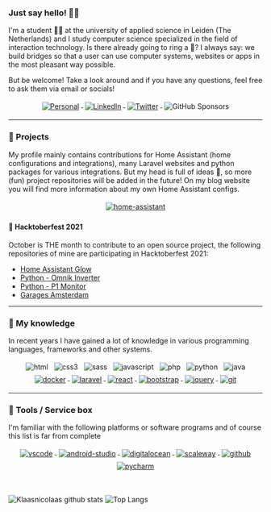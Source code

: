 ### Just say hello! 🤙🏻

I'm a student 👨‍🎓 at the university of applied science in Leiden (The Netherlands) and I study computer science specialized in the field of interaction technology. Is there already going to ring a 🔔? I always say: we build bridges so that a user can use computer systems, websites or apps in the most pleasant way possible.

But be welcome! Take a look around and if you have any questions, feel free to ask them via email or socials!

<p align="center">
    <a href="https://student-techlife.com">
        <img src="https://raw.githubusercontent.com/MikeCodesDotNET/MikeCodesDotNET/a8abbf37441f3253f74ea255a47f289208d7568c/Resources/personalBlog.svg" alt="Personal" style="vertical-align:top; margin:4px">
    </a>
    <a href="https://www.linkedin.com/in/klaasschoute">
        <img src="https://raw.githubusercontent.com/klaasnicolaas/ColoredBadges/master/svg/social/linkedin.svg" alt="LinkedIn" style="vertical-align:top; margin:4px">
    </a>
    <a href="https://twitter.com/klaasnicolaas">
        <img src="https://raw.githubusercontent.com/klaasnicolaas/ColoredBadges/master/svg/social/twitter.svg" alt="Twitter" style="vertical-align:top; margin:4px">
    </a>
    <img alt="GitHub Sponsors" src="https://img.shields.io/github/sponsors/klaasnicolaas?style=for-the-badge" style="vertical-align:top; margin:4px">
</p>

---
### 🚀 Projects

My profile mainly contains contributions for Home Assistant (home configurations and integrations), many Laravel websites and python packages for various integrations. But my head is full of ideas 🤯, so more (fun) project repositories will be added in the future! On my blog website you will find more information about my own Home Assistant configs.

<p align="center">
    <a href="https://www.home-assistant.io">
        <img src="https://raw.githubusercontent.com/klaasnicolaas/ColoredBadges/prod/svg/dev/tools/home_assistant_blue.svg" alt="home-assistant" style="vertical-align:top; margin:4px">
    </a>
</p>

#### 🔨 Hacktoberfest 2021

October is THE month to contribute to an open source project, the following repositories of mine are participating in Hacktoberfest 2021:

- [Home Assistant Glow](https://github.com/klaasnicolaas/home-assistant-glow)
- [Python - Omnik Inverter](https://github.com/klaasnicolaas/python-omnikinverter)
- [Python - P1 Monitor](https://github.com/klaasnicolaas/python-p1monitor)
- [Garages Amsterdam](https://github.com/klaasnicolaas/garages_amsterdam)

---

### 🌠 My knowledge

In recent years I have gained a lot of knowledge in various programming languages, frameworks and other systems.

<p align="center">
    <img src="https://raw.githubusercontent.com/klaasnicolaas/ColoredBadges/master/svg/dev/languages/html.svg" alt="html" style="vertical-align:top; margin:4px">
    <img src="https://raw.githubusercontent.com/klaasnicolaas/ColoredBadges/master/svg/dev/languages/css3.svg" alt="css3" style="vertical-align:top; margin:4px">
    <img src="https://raw.githubusercontent.com/klaasnicolaas/ColoredBadges/master/svg/dev/languages/sass.svg" alt="sass" style="vertical-align:top; margin:4px">
    <img src="https://raw.githubusercontent.com/klaasnicolaas/ColoredBadges/master/svg/dev/languages/js.svg" alt="javascript" style="vertical-align:top; margin:4px">
    <img src="https://raw.githubusercontent.com/klaasnicolaas/ColoredBadges/master/svg/dev/languages/php.svg" alt="php" style="vertical-align:top; margin:4px">
    <img src="https://raw.githubusercontent.com/klaasnicolaas/ColoredBadges/master/svg/dev/languages/python.svg" alt="python" style="vertical-align:top; margin:4px">
    <img src="https://raw.githubusercontent.com/klaasnicolaas/ColoredBadges/master/svg/dev/languages/java.svg" alt="java" style="vertical-align:top; margin:4px">
    <a href="https://www.docker.com">
        <img src="https://raw.githubusercontent.com/klaasnicolaas/ColoredBadges/master/svg/dev/tools/docker.svg" alt="docker" style="vertical-align:top; margin:4px">
    </a>
    <a href="https://laravel.com">
        <img src="https://raw.githubusercontent.com/klaasnicolaas/ColoredBadges/master/svg/dev/frameworks/laravel.svg" alt="laravel" style="vertical-align:top; margin:4px">
    </a>
    <a href="https://reactjs.org">
        <img src="https://raw.githubusercontent.com/klaasnicolaas/ColoredBadges/master/svg/dev/frameworks/react.svg" alt="react" style="vertical-align:top; margin:4px">
    </a>
    <a href="https://getbootstrap.com">
        <img src="https://raw.githubusercontent.com/klaasnicolaas/ColoredBadges/master/svg/dev/frameworks/bootstrap.svg" alt="bootstrap" style="vertical-align:top; margin:4px">
    </a>
    <a href="https://jquery.com">
        <img src="https://raw.githubusercontent.com/klaasnicolaas/ColoredBadges/master/svg/dev/frameworks/jquery.svg" alt="jquery" style="vertical-align:top; margin:4px">
    </a>
    <a href="https://git-scm.com">
        <img src="https://raw.githubusercontent.com/klaasnicolaas/ColoredBadges/prod/svg/dev/tools/git.svg" alt="git" style="vertical-align:top; margin:4px">
    </a>
</p>

---
### 🧰 Tools / Service box

I'm familiar with the following platforms or software programs and of course this list is far from complete

<p align="center">
    <a href="https://code.visualstudio.com">
        <img src="https://raw.githubusercontent.com/klaasnicolaas/ColoredBadges/master/svg/dev/tools/visualstudio_code.svg" alt="vscode" style="vertical-align:top; margin:4px">
    </a>
    <a href="https://developer.android.com/studio">
        <img src="https://raw.githubusercontent.com/klaasnicolaas/ColoredBadges/master/svg/dev/tools/android_studio.svg" alt="android-studio" style="vertical-align:top; margin:4px">
    </a>
    <a href="https://www.digitalocean.com">
        <img src="https://raw.githubusercontent.com/klaasnicolaas/ColoredBadges/master/svg/dev/services/digitalocean.svg" alt="digitalocean" style="vertical-align:top; margin:4px">
    </a>
    <a href="https://www.scaleway.com/en">
        <img src="https://raw.githubusercontent.com/klaasnicolaas/ColoredBadges/prod/svg/dev/services/scaleway.svg" alt="scaleway" style="vertical-align:top; margin:4px">
    </a>
    <a href="https://www.github.com">
        <img src="https://raw.githubusercontent.com/klaasnicolaas/ColoredBadges/prod/svg/dev/services/github.svg" alt="github" style="vertical-align:top; margin:4px">
    </a>
    <a href="https://www.jetbrains.com/pycharm">
        <img src="https://raw.githubusercontent.com/klaasnicolaas/ColoredBadges/master/svg/dev/tools/jetbrains_pycharm.svg" alt="pycharm" style="vertical-align:top; margin:4px">
    </a>
</p>

<br>

![Klaasnicolaas github stats](https://github-readme-stats.vercel.app/api?username=klaasnicolaas&count_private=true&show_icons=true) ![Top Langs](https://github-readme-stats.vercel.app/api/top-langs/?username=klaasnicolaas&hide=Ruby,Shell&layout=compact)
